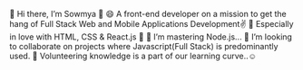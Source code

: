 👋 Hi there, I’m Sowmya 👋 😄 A front-end developer on a mission to get the hang of Full Stack Web and Mobile Applications Development✌️
👀 Especially in love with HTML, CSS & React.js 🎲
🌱 I’m mastering Node.js...
💞️ I’m looking to collaborate on projects where Javascript(Full Stack) is predominantly used.
💭 Volunteering knowledge is a part of our learning curve..☺️
